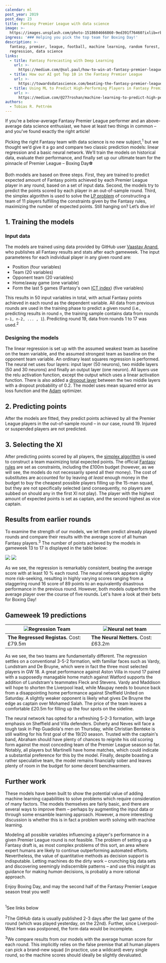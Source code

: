 ```yaml
---
calendar: ml
post_year: 2019
post_day: 23
title: Fantasy Premier League with data science
image: >-
  https://images.unsplash.com/photo-1518604666860-9ed391f76460?ixlib=rb-1.2.1&ixid=eyJhcHBfaWQiOjEyMDd9&auto=format&fit=crop&w=1350&q=80
ingress: '### Helping you pick the top team for Boxing Day!'
description: >-
  fantasy, premier, league, football, machine learning, random forest, linear
  regression, data science
links:
  - title: Fantasy Forecasting with Deep Learning
    url: >-
      https://medium.com/@sol.paul/how-to-win-at-fantasy-premier-league-using-data-part-1-forecasting-with-deep-learning-bf121f38643a
  - title: How our AI got Top 10 in the Fantasy Premier League
    url: >-
      https://towardsdatascience.com/beating-the-fantasy-premier-league-game-with-python-and-data-science-cf62961281be
  - title: Using ML to Predict High-Performing Players in Fantasy Premier League
    url: >-
      https://medium.com/@277roshan/machine-learning-to-predict-high-performing-players-in-fantasy-premier-league-3c0de546b251
authors:
  - Tobias R. Pettrém
---
```

If you’re a below-average Fantasy Premier League performer and an above-average data science enthusiast, we have at least two things in common – and you’ve found exactly the right article!

Picking the right Fantasy team with data science is no new subject,<sup>1</sup> but we thought we’d give it a go and compare two classic prediction models: linear regression and a basic neural network. We’ll train the models on historical data, evaluate their performance, and finally set up our ultimate team for the pinnacle of Premier League – Boxing Day⚽

Both models are based on three steps. First, they are trained to predict expected amount of Fantasy points achieved by each Premier League player in any round, based on a set of input data. Second, the models try to predict the points scored by each player in an out-of-sample round. Third, the simplex algorithm is used to solve the [LP problem](https://brilliant.org/wiki/linear-programming) of constructing a team of 11 players fulfilling the constraints given by the Fantasy rules, maximizing the number of expected points. Still hanging on? Let’s dive in!

## 1. Training the models

### Input data

The models are trained using data provided by GitHub user [Vaastav Anand](https://github.com/vaastav/Fantasy-Premier-League), who publishes all Fantasy results and stats after each gameweek. The input parameteres for each individual player in any given round are:

* Position (four variables)
* Team (20 variables)
* Opponent team (20 variables)
* Home/away game (one variable)
* Form the last 5 games (Fantasy's own [ICT index](https://www.premierleague.com/news/65567)) (five variables)

This results in 50 input variables in total, with actual Fantasy points achieved in each round as the dependent variable. All data from previous rounds are used in the training phase to predict a given round (i.e., predicting results in round `n`, the training sample contains data from rounds `n-1, n-2, ... , 1`). Predicting round 19, data from rounds 1 to 17 was used.<sup>2</sup>

### Designing the models

The linear regression is set up with the assumed weakest team as baseline on the team variable, and the assumed strongest team as baseline on the opponent team variable. An ordinary least squares regression is performed. The neural net uses four layers: input layer (50 neurons), two middle layers (50 and 30 neurons) and finally an output layer (one neuron). All layers use the relu activation function, except the output which uses a linear activation function. There is also added a [dropout layer](https://towardsdatascience.com/machine-learning-part-20-dropout-keras-layers-explained-8c9f6dc4c9ab) between the two middle layers with a dropout probability of 0.2. The model uses mean squared error as loss function and the [Adam](https://keras.io/optimizers/#adam) optimizer.

## 2. Predicting points

After the models are fitted, they predict points achieved by all the Premier League players in the out-of-sample round – in our case, round 19. Injured or suspended players are not predicted.

## 3. Selecting the XI

After predicting points scored by all players, the [simplex algorithm](https://en.wikipedia.org/wiki/Simplex_algorithm) is used to construct a team maximizing total expected points. The official [Fantasy rules](https://fantasy.premierleague.com/help/rules) are set as constraints, including the £100m budget (however, as we will see, the models do not necessarily spend all their money). The cost of substitutes are accounted for by leaving _at least_ enough money in the budget to buy the cheapest possible players filling up the 15-man squad, but they are not specifically selected (and consequently, no players are subbed on should any in the first XI not play). The player with the highest amount of expected points is set as captain, and the second highest as vice captain.

## Results from earlier rounds

To examine the strength of our models, we let them predict already played rounds and compare their results with the average score of all human Fantasy players.<sup>3</sup> The number of points achieved by the models in gameweek 13 to 17 is displayed in the table below:

<img class="light-theme-image" src="/assets/models-performance.png" />

<img class="dark-theme-image" src="/assets/models-performance-dark.png" />

As we see, the regression is remarkably consistent, beating the average score with at least 10 % each round. The neural network appears slighty more risk-seeking, resulting in highly varying scores ranging from a staggering round 16 score of 89 points to an equivalently disastrous performance in the previous round. However, both models outperform the average player over the course of five rounds. Let's have a look at their bets for Boxing Day!

## Gameweek 19 predictions

| ![Regression Team](/assets/reg_pred_gw19.png) | ![Neural net team](/assets/nn_pred_gw19.png) |
| --------------------------------------------- | -------------------------------------------- |
| <b>The Regressed Registas.</b> Cost: £79.5m   | <b>The Neural Netters.</b> Cost: £63.2m      |

As we see, the two teams are fundamentally different. The regression settles on a conventional 3-5-2 formation, with familiar faces such as Vardy, Lundstram and De Bruyne, which were in fact the three most selected players in GW 18. A great performance against Aston Villa in round 17 paired with a supposedly managable home match against Watford supports the addition of Lundstram's teammates Fleck and Stevens. Vardy and Maddison will hope to shorten the Liverpool lead, while Maupay needs to bounce back from a disappointing home performance against Sheffield United on Saturday. A slightly weaker opponent is likely what gives De Bruyne the edge as captain over Mohamed Salah. The price of the team leaves a comfortable £20.5m for filling up the four spots on the sideline.

The neural network has opted for a refreshing 5-2-3 formation, with large emphasis on Sheffield and Villa defenders. Doherty and Neves will face a tough task in Pep Guadiola's men on Thursday, while Christian Benteke is still waiting for his first goal of the 19/20 season. Trusted with the captain's band, Abraham should have plenty of chances to reignite his old scoring form against the most conceding team of the Premier League season so far. Notably, all players but Martinelli have home matches, which could indicate a substantial preference for this by the model. Finally, despite boasting a rather speculative team, the model remains financially sober and leaves plenty of room in the budget for some decent benchwarmers.

## Further work

These models have been built to show the potential value of adding machine learning capabilities to solve problems which require consideration of many factors. The models themselves are fairly basic, and there are several ways to improve them – perhaps by augmenting the input data or through some ensamble learning approach. However, a more interesting discussion is whether this is in fact a problem worth solving with machine learning.

Modeling all possible variables influencing a player's performance in a given Premier League round is not feasible. The problem of setting up a Fantasy draft is, as most complex problems of this sort, an area where expert humans are likely to continue outperforming automated efforts. Nevertheless, the value of quantitative methods as decision support is indisputable. Letting machines do the dirty work – crunching big data sets and discovering seemingly indiscernible patterns – and use this insight as guidance for making <i>human</i> decisions, is probably a more rational approach.

Enjoy Boxing Day, and may the second half of the Fantasy Premier League season treat you well!

|     |
| --- |

<sup>1</sup>See links below

<sup>2</sup>The GitHub data is usually published 2-3 days after the last game of the round (which was played yesterday, on the 22nd). Further, since Liverpool-West Ham was postponed, the form data would be incomplete.

<sup>3</sup>We compare results from our models with the average human score for each round. This implicitly relies on the false premise that all human players can pick a brand-new squad (in practice, use a wildcard) every single round, so the machine scores should ideally be slightly devaluated.
